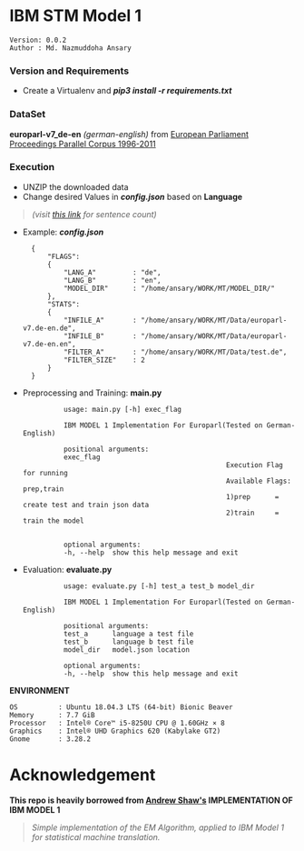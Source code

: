 # IBM STM Model 1

    Version: 0.0.2 
    Author : Md. Nazmuddoha Ansary    
                  

### Version and Requirements
* Create a Virtualenv and ***pip3 install -r requirements.txt***

###  DataSet
 **europarl-v7_de-en** *(german-english)* from [European Parliament Proceedings Parallel Corpus 1996-2011](https://www.statmt.org/europarl/)     

###  Execution
* UNZIP the downloaded data
* Change desired Values in ***config.json***  based on **Language**  
> *(visit [this link](https://www.statmt.org/europarl/) for sentence count)*
* Example: ***config.json***    
            
        {
            "FLAGS":
            {
                "LANG_A"         : "de",
                "LANG_B"         : "en",
                "MODEL_DIR"      : "/home/ansary/WORK/MT/MODEL_DIR/"
            },
            "STATS":
            {
                "INFILE_A"       : "/home/ansary/WORK/MT/Data/europarl-v7.de-en.de",
                "INFILE_B"       : "/home/ansary/WORK/MT/Data/europarl-v7.de-en.en",
                "FILTER_A"       : "/home/ansary/WORK/MT/Data/test.de",
                "FILTER_SIZE"    : 2
            }
        }





* Preprocessing and Training: **main.py**

                usage: main.py [-h] exec_flag

                IBM MODEL 1 Implementation For Europarl(Tested on German-English) 

                positional arguments:
                exec_flag   
                                                        Execution Flag for running 
                                                        Available Flags: prep,train
                                                        1)prep      = create test and train json data
                                                        2)train     = train the model 
                                                        

                optional arguments:
                -h, --help  show this help message and exit

* Evaluation: **evaluate.py** 

                usage: evaluate.py [-h] test_a test_b model_dir

                IBM MODEL 1 Implementation For Europarl(Tested on German-English)

                positional arguments:
                test_a      language a test file
                test_b      language b test file
                model_dir   model.json location

                optional arguments:
                -h, --help  show this help message and exit

**ENVIRONMENT**  

    OS          : Ubuntu 18.04.3 LTS (64-bit) Bionic Beaver        
    Memory      : 7.7 GiB  
    Processor   : Intel® Core™ i5-8250U CPU @ 1.60GHz × 8    
    Graphics    : Intel® UHD Graphics 620 (Kabylake GT2)  
    Gnome       : 3.28.2  

# Acknowledgement
**This repo is heavily borrowed from [Andrew Shaw's](https://github.com/shawa) IMPLEMENTATION OF IBM MODEL 1**
>*Simple implementation of the EM Algorithm, applied to IBM Model 1 for statistical machine translation.*
